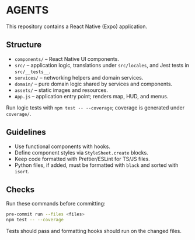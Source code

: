 # AGENTS

This repository contains a React Native (Expo) application.

## Structure
- `components/` – React Native UI components.
- `src/` – application logic, translations under `src/locales`, and Jest tests in `src/__tests__`.
- `services/` – networking helpers and domain services.
- `domain/` – pure domain logic shared by services and components.
- `assets/` – static images and resources.
- `App.js` – application entry point; renders map, HUD, and menus.

Run logic tests with `npm test -- --coverage`; coverage is generated under `coverage/`.

## Guidelines
- Use functional components with hooks.
- Define component styles via `StyleSheet.create` blocks.
- Keep code formatted with Prettier/ESLint for TS/JS files.
- Python files, if added, must be formatted with `black` and sorted with `isort`.

## Checks
Run these commands before committing:

```bash
pre-commit run --files <files>
npm test -- --coverage
```

Tests should pass and formatting hooks should run on the changed files.
